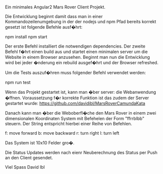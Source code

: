 Ein minimales Angular2 Mars Rover Client Projekt.

Die Entwicklung beginnt damit dass man in einer Kommandozeilenumgebung in der der nodejs und
npm Pfad bereits korrekt gesetzt ist folgende Befehle ausf�hrt:

npm install
npm start

Der erste Befehl installiert die notwendigen dependencies. Der zweite Befehl f�hrt einen build
aus und startet einen minimalen server um die Website in einem Browser anzusehen.
Beginnt man nun die Entwicklung wird bei jeder �nderung ein rebuild ausgef�hrt und der Browser
refreshed.

Um die Tests auszuf�hren muss folgender Befehl verwendet werden:

npm run test

Wenn das Projekt gestartet ist, kann man �ber server:<port> die Webanwendung �ffnen. Voraussetzung f�r
korrekte Funktion ist das zudem der Server gestartet wurde:
https://github.com/davidibl/MarsRoverCamundaKata

Danach kann man �ber die Weboberfl�che den Mars Rover in einem zwei dimensionalen Koordinaten System
mit Befehelen der Form "ffrrblbb" steuern.
Der String entspricht hierbei einer Reihe von Befehlen.

f: move forward
b: move backward
r: turn right
l: turn left

Das System ist 10x10 Felder gro�.

Die Status Updates werden nach eienr Neuberechnung des Status per Push an den Client gesendet.

Viel Spass
David Ibl